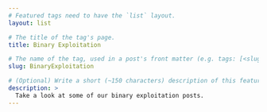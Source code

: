 ```yaml
---
# Featured tags need to have the `list` layout.
layout: list

# The title of the tag's page.
title: Binary Exploitation

# The name of the tag, used in a post's front matter (e.g. tags: [<slug>]).
slug: BinaryExploitation

# (Optional) Write a short (~150 characters) description of this featured tag.
description: >
  Take a look at some of our binary exploitation posts.
---
```

